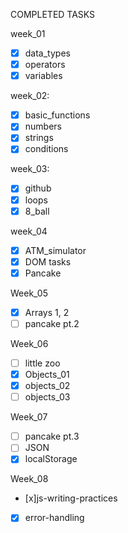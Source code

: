 COMPLETED TASKS

week_01

- [x] data_types
- [x] operators
- [x] variables

week_02:

- [x] basic_functions
- [x] numbers
- [x] strings
- [x] conditions

week_03:

- [x] github
- [x] loops
- [x] 8_ball

week_04

- [x] ATM_simulator
- [x] DOM tasks
- [x] Pancake

Week_05

- [x] Arrays 1, 2
- [ ] pancake pt.2

Week_06

- [ ] little zoo
- [x] Objects_01
- [x] objects_02
- [ ] objects_03

Week_07

- [ ] pancake pt.3
- [ ] JSON
- [x] localStorage

Week_08

- [x]js-writing-practices
- [x] error-handling
